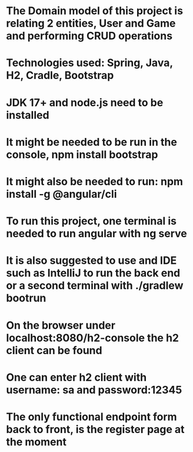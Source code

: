 # The Domain model of this project is relating 2 entities, User and Game and performing CRUD operations

# Technologies used: Spring, Java, H2, Cradle, Bootstrap

# JDK 17+ and node.js need to be installed
# It might be needed to be run in the console, npm install bootstrap
# It might also be needed to run: npm install -g @angular/cli

# To run this project, one terminal is needed to run angular with ng serve
# It is also suggested to use and IDE such as IntelliJ to run the back end or a second terminal with ./gradlew bootrun

# On the browser under localhost:8080/h2-console the h2 client can be found
# One can enter h2 client with username: sa and password:12345

# The only functional endpoint form back to front, is the register page at the moment
